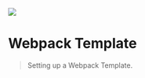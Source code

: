 ![](https://img.shields.io/badge/Microverse-blueviolet)

# Webpack Template

> Setting up a Webpack Template.

